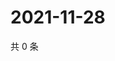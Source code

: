 # 2021-11-28

共 0 条

<!-- BEGIN WEIBO -->
<!-- 最后更新时间 Sun Nov 28 2021 07:18:32 GMT+0800 (China Standard Time) -->

<!-- END WEIBO -->
